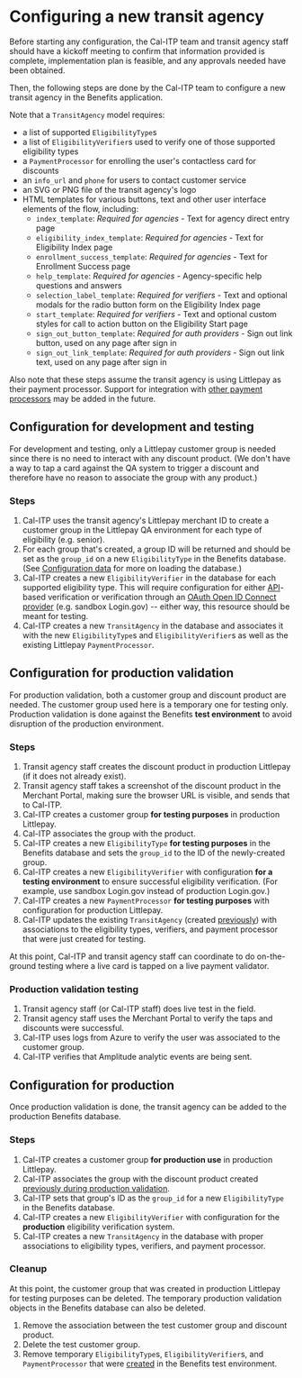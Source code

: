 # Configuring a new transit agency

Before starting any configuration, the Cal-ITP team and transit agency staff should have a kickoff meeting to confirm that information provided is complete, implementation plan is feasible, and any approvals needed have been obtained.

Then, the following steps are done by the Cal-ITP team to configure a new transit agency in the Benefits application.

Note that a `TransitAgency` model requires:

- a list of supported `EligibilityType`s
- a list of `EligibilityVerifier`s used to verify one of those supported eligibility types
- a `PaymentProcessor` for enrolling the user's contactless card for discounts
- an `info_url` and `phone` for users to contact customer service
- an SVG or PNG file of the transit agency's logo
- HTML templates for various buttons, text and other user interface elements of the flow, including:
  - `index_template`: _Required for agencies_ - Text for agency direct entry page
  - `eligibility_index_template`: _Required for agencies_ - Text for Eligibility Index page
  - `enrollment_success_template`: _Required for agencies_ - Text for Enrollment Success page
  - `help_template`: _Required for agencies_ - Agency-specific help questions and answers
  - `selection_label_template`: _Required for verifiers_ - Text and optional modals for the radio button form on the Eligibility Index page
  - `start_template`: _Required for verifiers_ - Text and optional custom styles for call to action button on the Eligibility Start page
  - `sign_out_button_template`: _Required for auth providers_ - Sign out link button, used on any page after sign in
  - `sign_out_link_template`: _Required for auth providers_ - Sign out link text, used on any page after sign in

Also note that these steps assume the transit agency is using Littlepay as their payment processor. Support for integration with [other payment processors](https://www.camobilitymarketplace.org/contracts/) may be added in the future.

## Configuration for development and testing

For development and testing, only a Littlepay customer group is needed since there is no need to interact with any discount product. (We don't have a way to tap a card against the QA system to trigger a discount and therefore have no reason to associate the group with any product.)

### Steps

1. Cal-ITP uses the transit agency's Littlepay merchant ID to create a customer group in the Littlepay QA environment for each type of eligibility (e.g. senior).
1. For each group that's created, a group ID will be returned and should be set as the `group_id` on a new `EligibilityType` in the Benefits database. (See [Configuration data](../data/) for more on loading the database.)
1. Cal-ITP creates a new `EligibilityVerifier` in the database for each supported eligibility type. This will require configuration for either [API](https://docs.calitp.org/eligibility-api/specification/)-based verification or verification through an [OAuth Open ID Connect provider](../oauth/) (e.g. sandbox Login.gov) -- either way, this resource should be meant for testing.
1. Cal-ITP creates a new `TransitAgency` in the database and associates it with the new `EligibilityType`s and `EligibilityVerifier`s as well as the existing Littlepay `PaymentProcessor`.

## Configuration for production validation

For production validation, both a customer group and discount product are needed. The customer group used here is a temporary one for testing only. Production validation is done against the Benefits **test environment** to avoid disruption of the production environment.

### Steps

1. Transit agency staff creates the discount product in production Littlepay (if it does not already exist).
1. Transit agency staff takes a screenshot of the discount product in the Merchant Portal, making sure the browser URL is visible, and sends that to Cal-ITP.
1. Cal-ITP creates a customer group **for testing purposes** in production Littlepay.
1. Cal-ITP associates the group with the product.
1. Cal-ITP creates a new `EligibilityType` **for testing purposes** in the Benefits database and sets the `group_id` to the ID of the newly-created group.
1. Cal-ITP creates a new `EligibilityVerifier` with configuration **for a testing environment** to ensure successful eligibility verification. (For example, use sandbox Login.gov instead of production Login.gov.)
1. Cal-ITP creates a new `PaymentProcessor` **for testing purposes** with configuration for production Littlepay.
1. Cal-ITP updates the existing `TransitAgency` (created [previously](#configuration-for-development-and-testing)) with associations to the eligibility types, verifiers, and payment processor that were just created for testing.

At this point, Cal-ITP and transit agency staff can coordinate to do on-the-ground testing where a live card is tapped on a live payment validator.

### Production validation testing

1. Transit agency staff (or Cal-ITP staff) does live test in the field.
1. Transit agency staff uses the Merchant Portal to verify the taps and discounts were successful.
1. Cal-ITP uses logs from Azure to verify the user was associated to the customer group.
1. Cal-ITP verifies that Amplitude analytic events are being sent.

## Configuration for production

Once production validation is done, the transit agency can be added to the production Benefits database.

### Steps

1. Cal-ITP creates a customer group **for production use** in production Littlepay.
1. Cal-ITP associates the group with the discount product created [previously during production validation](#configuration-for-production-validation).
1. Cal-ITP sets that group's ID as the `group_id` for a new `EligibilityType` in the Benefits database.
1. Cal-ITP creates a new `EligibilityVerifier` with configuration for the **production** eligibility verification system.
1. Cal-ITP creates a new `TransitAgency` in the database with proper associations to eligibility types, verifiers, and payment processor.

### Cleanup

At this point, the customer group that was created in production Littlepay for testing purposes can be deleted. The temporary production validation objects in the Benefits database can also be deleted.

1. Remove the association between the test customer group and discount product.
1. Delete the test customer group.
1. Remove temporary `EligibilityType`s, `EligibilityVerifier`s, and `PaymentProcessor` that were [created](#steps_1) in the Benefits test environment.
